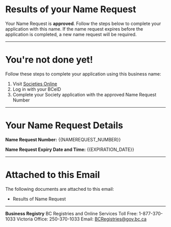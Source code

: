 # Results of your Name Request

Your Name Request is **approved**. Follow the steps below to complete your application with this name. If the name request expires before the application is completed, a new name request will be required.

---

# You\'re not done yet!

Follow these steps to complete your application using this business name:

1. Visit [Societies Online]({{SOCIETIES_URL}})
2. Log in with your BCeID
3. Complete your Society application with the approved Name Request Number

---

# Your Name Request Details

**Name Request Number:**
{{NAMEREQUEST_NUMBER}}

**Name Request Expiry Date and Time:**
{{EXPIRATION_DATE}}

---

# Attached to this Email

The following documents are attached to this email:

* Results of Name Request

---

**Business Registry**
BC Registries and Online Services
Toll Free: 1-877-370-1033
Victoria Office: 250-370-1033
Email: [BCRegistries@gov.bc.ca](BCRegistries@gov.bc.ca)
